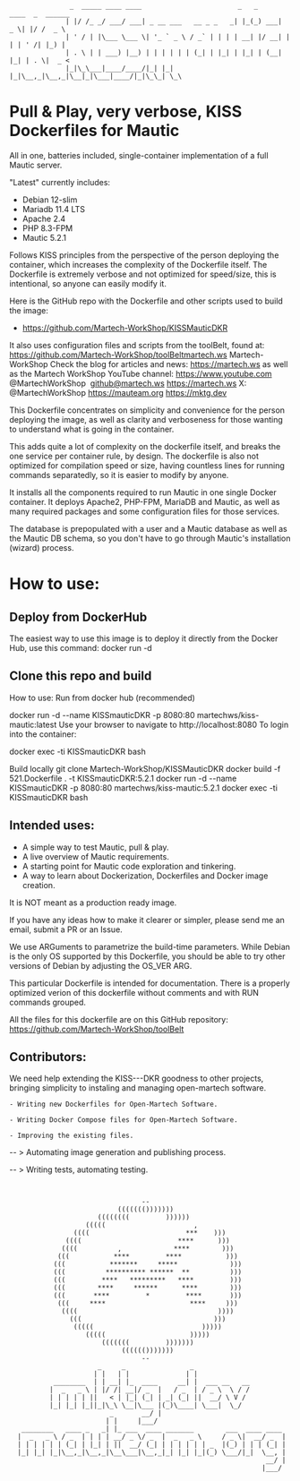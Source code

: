 ``` 
               _  _____ ____ ____                        _   _      ____  _  ______
              | |/ /_ _/ ___/ ___| _ __ ___   __ _ _   _| |_(_) ___|  _ \| |/ /  _ \ 
              | ' / | |\___ \___ \| '_ ` _ \ / _` | | | | __| |/ __| | | | ' /| |_) |
              | . \ | | ___) |__) | | | | | | (_| | |_| | |_| | (__| |_| | . \|  _ < 
              |_|\_\___|____/____/|_| |_| |_|\__,_|\__,_|\__|_|\___|____/|_|\_\_| \_\

```
# Pull & Play, very verbose, KISS Dockerfiles for Mautic

All in one, batteries included, single-container implementation of a full Mautic server.

"Latest" currently includes:
- Debian 12-slim
- Mariadb 11.4 LTS
- Apache 2.4
- PHP 8.3-FPM
- Mautic 5.2.1

Follows KISS principles from the perspective of the person deploying the container, which increases the complexity of the Dockerfile itself. The Dockerfile is extremely verbose and not optimized for speed/size, this is intentional, so anyone can easily modify it.

Here is the GitHub repo with the Dockerfile and other scripts used to build the image:
- https://github.com/Martech-WorkShop/KISSMauticDKR

It also uses configuration files and scripts from the toolBelt, found at: https://github.com/Martech-WorkShop/toolBelt⁠martech.ws⁠
Martech-WorkShop Check the blog for articles and news: https://martech.ws
⁠as well as the Martech WorkShop YouTube channel: https://www.youtube.com
@MartechWorkShop⁠ ⁠ github@martech.ws
https://martech.ws
X: ⁠@MartechWorkShop
https://mauteam.org
⁠https://mktg.dev⁠⁠

This Dockerfile concentrates on simplicity and convenience for the person deploying the image,
as well as clarity and verboseness for those wanting to understand what is going in the container.

This adds quite a lot of complexity on the dockerfile itself, and breaks the one service per 
container rule, by design.
The dockerfile is also not optimized for compilation speed or size, having countless lines for running
commands separatedly, so it is easier to modify by anyone.

It installs all the components required to run Mautic in one single Docker container.
It deploys Apache2, PHP-FPM, MariaDB and Mautic, as well as many required packages
and some configuration files for those services.

The database is prepopulated with a user and a Mautic database as well as the Mautic DB schema,
so you don't have to go through Mautic's installation (wizard) process.

# How to use:
## Deploy from DockerHub
The easiest way to use this image is to deploy it directly from the Docker Hub, use this command:
docker run -d
## Clone this repo and build

How to use:
Run from docker hub (recommended)

docker run -d --name KISSmauticDKR -p 8080:80 martechws/kiss-mautic:latest
Use your browser to navigate to http://localhost:8080
To login into the container:

docker exec -ti KISSmauticDKR bash

Build locally
git clone Martech-WorkShop/KISSMauticDKR docker build -f 521.Dockerfile . -t KISSmauticDKR:5.2.1 docker run -d --name KISSmauticDKR -p 8080:80 martechws/kiss-mautic:5.2.1 docker exec -ti KISSmauticDKR bash

## Intended uses: 
 - A simple way to test Mautic, pull & play.
 - A live overview of Mautic requirements.
 - A starting point for Mautic code exploration and tinkering.
 - A way to learn about Dockerization, Dockerfiles and Docker image creation.

It is NOT meant as a production ready image.

If you have any ideas how to make it clearer or simpler, please send me an email, submit a PR or an Issue.

We use ARGuments to parametrize the build-time parameters.
While Debian is the only OS supported by this Dockerfile,
you should be able to try other versions of Debian by adjusting the OS_VER ARG.

This particular Dockerfile is intended for documentation.
There is a properly optimized verion of this dockerfile without comments and with RUN commands grouped.

All the files for this dockerfile are on this GitHub repository:
https://github.com/Martech-WorkShop/toolBelt

## Contributors:
We need help extending the KISS---DKR goodness to other projects, bringing simplicity to instaling and managing open-martech software.

    - Writing new Dockerfiles for Open-Martech Software.
    
    - Writing Docker Compose files for Open-Martech Software.
    
    - Improving the existing files.
    
 -- > Automating image generation and publishing process.
 
 -- > Writing tests, automating testing.
   

```


                                 --                                   
                           ((((((()))))))                              
                      ((((((((         ))))))                          
                   (((((                      ,                     
                ((((                        ***    )))                  
              ((((                        ****      )))           
             ((((          ,             ****        )))                 
            (((           ****         ****           )))              
           (((           *******     *****             )))             
           (((          ********** ******  **          )))             
           (((         ****   *********   ****         )))             
           (((        ****     ******      ****        )))             
           (((       ****         *         ****       )))             
            (((     ****                     ****     )))              
             ((((                                   ))))               
               (((                                 )))                 
                (((((                           )))))                  
                   (((((                     )))))                     
                       (((((((         )))))))                        
                            (((((()))))))                              
                                 --                                   
                      _     _                _                   
                     | |   | |              | |                  
           ________  | | __| |_  ____     __| |  ___ __   __     
          |  _   _ \ | |/ /| __|/ _  |   / _  | / _ \  \ / /           
          | | | | | ||   < | |_| (_| | _| (_| ||  __/ \ V /      
          |_| |_| |_||_|\_\ \__|\___ |(_)\____| \___|  \_/       
                         _       __/ |                           
                        | |     |___/                            
   ________   ____ _   _| |_ ___  ____ _______        ___  ____ ____ 
  |  _   _ \ / _  | | | | __/ _ \/ _  |  _   _ \     / _ \|  __/ _  |
  | | | | | | (_| | |_| | ||  __/ (_| | | | | | | _  |(_) | | | (_| |
  |_| |_| |_|\__,_|\__,_|\__\___|\__,_|_| |_| |_|(_) \___/|_|  \__, |
                                                                __/ |
                                                               |___/ 

```

